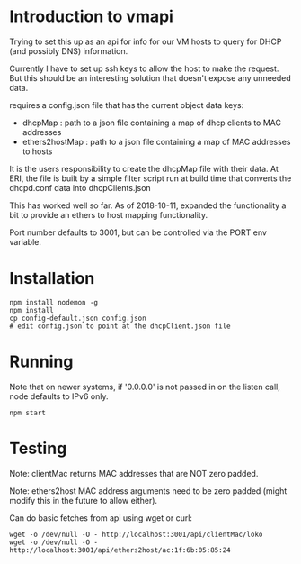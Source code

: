  # Introduction to vmapi

Trying to set this up as an api for info for our VM hosts to query for 
DHCP (and possibly DNS) information.  

Currently I have to set up ssh keys to allow the host to make the request.
But this should be an interesting solution that doesn't expose any unneeded data.

requires a config.json file that has the current object data keys:
* dhcpMap : path to a json file containing a map of dhcp clients to MAC addresses
* ethers2hostMap : path to a json file containing a map of MAC addresses to hosts

It is the users responsibility to create the dhcpMap file with their data.
At ERI, the file is built by a simple filter script run at build time that converts
the dhcpd.conf data into dhcpClients.json

This has worked well so far.  As of 2018-10-11, expanded the functionality a bit to
provide an ethers to host mapping functionality.

Port number defaults to 3001, but can be controlled via the PORT env variable.


# Installation
```
npm install nodemon -g
npm install
cp config-default.json config.json
# edit config.json to point at the dhcpClient.json file
```

# Running 
Note that on newer systems, if '0.0.0.0' is not passed in on the listen call, node defaults to IPv6 only.

```
npm start
```

# Testing

Note: clientMac returns MAC addresses that are NOT zero padded.

Note: ethers2host MAC address arguments need to be zero padded (might modify this in the future to allow either).



Can do basic fetches from api using wget or curl:
```
wget -o /dev/null -O - http://localhost:3001/api/clientMac/loko
wget -o /dev/null -O - http://localhost:3001/api/ethers2host/ac:1f:6b:05:85:24
```
